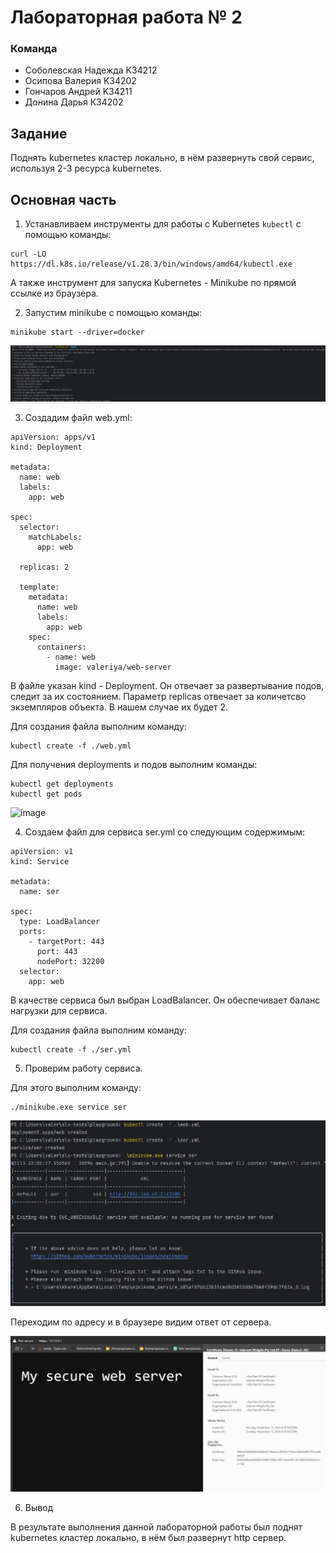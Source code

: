 # Лабораторная работа № 2
### Команда
- Соболевская Надежда K34212
- Осипова Валерия K34202
- Гончаров Андрей K34211
- Донина Дарья К34202

## Задание

Поднять kubernetes кластер локально, в нём развернуть свой сервис, используя 2-3 ресурса kubernetes.

## Основная часть

1. Устанавливаем инструменты для работы с Kubernetes `kubectl` с помощью команды:
```
curl -LO https://dl.k8s.io/release/v1.28.3/bin/windows/amd64/kubectl.exe
```

А также инструмент для запуска Kubernetes - Minikube по прямой ссылке из браузера.

2. Запустим minikube с помощью команды:

```
minikube start --driver=docker
```
<img src="./img/img_1.jpg"/>

3. Создадим файл web.yml:

```
apiVersion: apps/v1
kind: Deployment

metadata:
  name: web
  labels:
    app: web

spec:
  selector:
    matchLabels:
      app: web

  replicas: 2

  template:
    metadata:
      name: web
      labels:
        app: web
    spec:
      containers:
        - name: web
          image: valeriya/web-server

```
В файле указан kind - Deployment. Он отвечает за развертывание подов, следит за их состоянием. Параметр replicas отвечает за количетсво экземпляров объекта. В нашем случае их будет 2.

Для создания файла выполним команду:

```
kubectl create -f ./web.yml
```

Для получения deployments и подов выполним команды:
```
kubectl get deployments 
kubectl get pods
```
<img src="img_3.jpg" alt="image"/>

4. Создаем файл для сервиса ser.yml со следующим содержимым:

```
apiVersion: v1
kind: Service

metadata:
  name: ser

spec:
  type: LoadBalancer
  ports:
    - targetPort: 443
      port: 443
      nodePort: 32200
  selector:
    app: web
```

В качестве сервиса был выбран LoadBalancer. Он обеспечивает баланс нагрузки для сервиса.

Для создания файла выполним команду:

```
kubectl create -f ./ser.yml
```

5. Проверим работу сервиса.

Для этого выполним команду:

```
./minikube.exe service ser
```
<img src="./img/img_2.jpg"/>

Переходим по адресу и в браузере видим ответ от сервера.

<img src="./img/pic5.jpg"/>

6. Вывод

В результате выполнения данной лабораторной работы был поднят kubernetes кластер локально, в нём был развернут http сервер.
